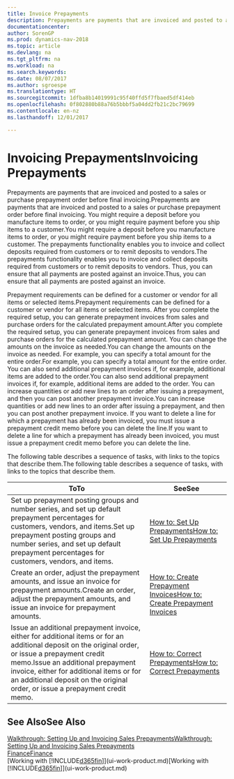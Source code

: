 ```yaml
---
title: Invoice Prepayments
description: Prepayments are payments that are invoiced and posted to a sales or purchase prepayment order before final invoicing. You might require a deposit before you manufacture items to order, or you might require payment before you ship items to a customer. The prepayments functionality enables you to invoice and collect deposits required from customers or to remit deposits to vendors. Thus, you can ensure that all payments are posted against an invoice.
documentationcenter: 
author: SorenGP
ms.prod: dynamics-nav-2018
ms.topic: article
ms.devlang: na
ms.tgt_pltfrm: na
ms.workload: na
ms.search.keywords: 
ms.date: 08/07/2017
ms.author: sgroespe
ms.translationtype: HT
ms.sourcegitcommit: 1dfba8b14019991c95f40ffd5f7fbaed5df414eb
ms.openlocfilehash: 0f802880b88a76b5bbbf5a04dd2fb21c2bc79699
ms.contentlocale: en-nz
ms.lasthandoff: 12/01/2017

---
```

# <a name="invoicing-prepayments"></a><span data-ttu-id="079e0-106">Invoicing Prepayments</span><span class="sxs-lookup"><span data-stu-id="079e0-106">Invoicing Prepayments</span></span>
<span data-ttu-id="079e0-107">Prepayments are payments that are invoiced and posted to a sales or purchase prepayment order before final invoicing.</span><span class="sxs-lookup"><span data-stu-id="079e0-107">Prepayments are payments that are invoiced and posted to a sales or purchase prepayment order before final invoicing.</span></span> <span data-ttu-id="079e0-108">You might require a deposit before you manufacture items to order, or you might require payment before you ship items to a customer.</span><span class="sxs-lookup"><span data-stu-id="079e0-108">You might require a deposit before you manufacture items to order, or you might require payment before you ship items to a customer.</span></span> <span data-ttu-id="079e0-109">The prepayments functionality enables you to invoice and collect deposits required from customers or to remit deposits to vendors.</span><span class="sxs-lookup"><span data-stu-id="079e0-109">The prepayments functionality enables you to invoice and collect deposits required from customers or to remit deposits to vendors.</span></span> <span data-ttu-id="079e0-110">Thus, you can ensure that all payments are posted against an invoice.</span><span class="sxs-lookup"><span data-stu-id="079e0-110">Thus, you can ensure that all payments are posted against an invoice.</span></span>  

 <span data-ttu-id="079e0-111">Prepayment requirements can be defined for a customer or vendor for all items or selected items.</span><span class="sxs-lookup"><span data-stu-id="079e0-111">Prepayment requirements can be defined for a customer or vendor for all items or selected items.</span></span> <span data-ttu-id="079e0-112">After you complete the required setup, you can generate prepayment invoices from sales and purchase orders for the calculated prepayment amount.</span><span class="sxs-lookup"><span data-stu-id="079e0-112">After you complete the required setup, you can generate prepayment invoices from sales and purchase orders for the calculated prepayment amount.</span></span> <span data-ttu-id="079e0-113">You can change the amounts on the invoice as needed.</span><span class="sxs-lookup"><span data-stu-id="079e0-113">You can change the amounts on the invoice as needed.</span></span> <span data-ttu-id="079e0-114">For example, you can specify a total amount for the entire order.</span><span class="sxs-lookup"><span data-stu-id="079e0-114">For example, you can specify a total amount for the entire order.</span></span> <span data-ttu-id="079e0-115">You can also send additional prepayment invoices if, for example, additional items are added to the order.</span><span class="sxs-lookup"><span data-stu-id="079e0-115">You can also send additional prepayment invoices if, for example, additional items are added to the order.</span></span> <span data-ttu-id="079e0-116">You can increase quantities or add new lines to an order after issuing a prepayment, and then you can post another prepayment invoice.</span><span class="sxs-lookup"><span data-stu-id="079e0-116">You can increase quantities or add new lines to an order after issuing a prepayment, and then you can post another prepayment invoice.</span></span> <span data-ttu-id="079e0-117">If you want to delete a line for which a prepayment has already been invoiced, you must issue a prepayment credit memo before you can delete the line.</span><span class="sxs-lookup"><span data-stu-id="079e0-117">If you want to delete a line for which a prepayment has already been invoiced, you must issue a prepayment credit memo before you can delete the line.</span></span>  

 <span data-ttu-id="079e0-118">The following table describes a sequence of tasks, with links to the topics that describe them.</span><span class="sxs-lookup"><span data-stu-id="079e0-118">The following table describes a sequence of tasks, with links to the topics that describe them.</span></span>

|<span data-ttu-id="079e0-119">**To**</span><span class="sxs-lookup"><span data-stu-id="079e0-119">**To**</span></span>|<span data-ttu-id="079e0-120">**See**</span><span class="sxs-lookup"><span data-stu-id="079e0-120">**See**</span></span>|  
|------------|-------------|  
|<span data-ttu-id="079e0-121">Set up prepayment posting groups and number series, and set up default prepayment percentages for customers, vendors, and items.</span><span class="sxs-lookup"><span data-stu-id="079e0-121">Set up prepayment posting groups and number series, and set up default prepayment percentages for customers, vendors, and items.</span></span>|[<span data-ttu-id="079e0-122">How to: Set Up Prepayments</span><span class="sxs-lookup"><span data-stu-id="079e0-122">How to: Set Up Prepayments</span></span>](finance-set-up-prepayments.md)|
|<span data-ttu-id="079e0-123">Create an order, adjust the prepayment amounts, and issue an invoice for prepayment amounts.</span><span class="sxs-lookup"><span data-stu-id="079e0-123">Create an order, adjust the prepayment amounts, and issue an invoice for prepayment amounts.</span></span>|[<span data-ttu-id="079e0-124">How to: Create Prepayment Invoices</span><span class="sxs-lookup"><span data-stu-id="079e0-124">How to: Create Prepayment Invoices</span></span>](finance-how-to-create-prepayment-invoices.md)|  
|<span data-ttu-id="079e0-125">Issue an additional prepayment invoice, either for additional items or for an additional deposit on the original order, or issue a prepayment credit memo.</span><span class="sxs-lookup"><span data-stu-id="079e0-125">Issue an additional prepayment invoice, either for additional items or for an additional deposit on the original order, or issue a prepayment credit memo.</span></span>|[<span data-ttu-id="079e0-126">How to: Correct Prepayments</span><span class="sxs-lookup"><span data-stu-id="079e0-126">How to: Correct Prepayments</span></span>](finance-how-to-correct-prepayments.md)|  

## <a name="see-also"></a><span data-ttu-id="079e0-127">See Also</span><span class="sxs-lookup"><span data-stu-id="079e0-127">See Also</span></span>  
[<span data-ttu-id="079e0-128">Walkthrough: Setting Up and Invoicing Sales Prepayments</span><span class="sxs-lookup"><span data-stu-id="079e0-128">Walkthrough: Setting Up and Invoicing Sales Prepayments</span></span>](walkthrough-setting-up-and-invoicing-sales-prepayments.md)  
[<span data-ttu-id="079e0-129">Finance</span><span class="sxs-lookup"><span data-stu-id="079e0-129">Finance</span></span>](finance.md)  
<span data-ttu-id="079e0-130">[Working with [!INCLUDE[d365fin](includes/d365fin_md.md)]](ui-work-product.md)</span><span class="sxs-lookup"><span data-stu-id="079e0-130">[Working with [!INCLUDE[d365fin](includes/d365fin_md.md)]](ui-work-product.md)</span></span>

